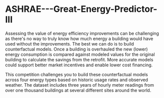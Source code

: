 # ASHRAE---Great-Energy-Predictor-III
Assessing the value of energy efficiency improvements can be challenging as there's no way to truly know how much energy a building would have used without the improvements. The best we can do is to build counterfactual models. Once a building is overhauled the new (lower) energy consumption is compared against modeled values for the original building to calculate the savings from the retrofit. More accurate models could support better market incentives and enable lower cost financing.

This competition challenges you to build these counterfactual models across four energy types based on historic usage rates and observed weather. The dataset includes three years of hourly meter readings from over one thousand buildings at several different sites around the world.